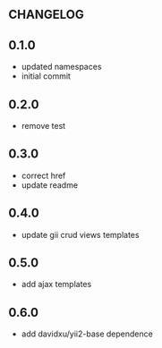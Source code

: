 CHANGELOG
---------

## 0.1.0
 * updated namespaces
 * initial commit

## 0.2.0
 * remove test

## 0.3.0
 * correct href
 * update readme 

## 0.4.0
 * update gii crud views templates 

## 0.5.0
* add ajax templates

## 0.6.0
* add davidxu/yii2-base dependence
